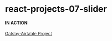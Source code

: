 # react-projects-07-slider

#### IN ACTION

[Gatsby-Airtable Project](https://gatsby-airtable-design-project.netlify.app/)
